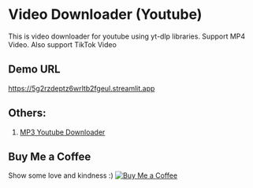 # Video Downloader (Youtube)

This is video downloader for youtube using yt-dlp libraries.
Support MP4 Video. Also support TikTok Video 




## Demo URL
https://5g2rzdeptz6wrltb2fgeul.streamlit.app

## Others:
1. [MP3 Youtube Downloader](https://ytds-mp3-98jsbsavspigh7yhvvigapp.streamlit.app)

## Buy Me a Coffee
Show some love and kindness :) 
[![Buy Me a Coffee](https://img.buymeacoffee.com/button-api/?text=Buy%20me%20a%20coffee&emoji=☕&slug=suriyakame&button_colour=FFDD00&font_colour=000000&font_family=Cookie&outline_colour=000000&coffee_colour=ffffff)](https://buymeacoffee.com/suriyakame)


